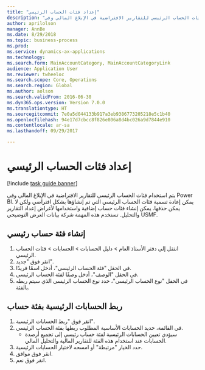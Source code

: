```yaml
--- 
title: "إعداد فئات الحساب الرئيسي"
description: "يتم استخدام فئات الحساب الرئيسي للتقارير الافتراضية في الإبلاغ المالي وفي Power BI."
author: aprilolson
manager: AnnBe
ms.date: 8/29/2018
ms.topic: business-process
ms.prod: 
ms.service: dynamics-ax-applications
ms.technology: 
ms.search.form: MainAccountCategory, MainAccountCategoryLink
audience: Application User
ms.reviewer: twheeloc
ms.search.scope: Core, Operations
ms.search.region: Global
ms.author: aolson
ms.search.validFrom: 2016-06-30
ms.dyn365.ops.version: Version 7.0.0
ms.translationtype: HT
ms.sourcegitcommit: 7e0a5d044133b917a3eb9386773205218e5c1b40
ms.openlocfilehash: 94e17d7cbcc8f826e806a8d4bc026a9d7844e910
ms.contentlocale: ar-sa
ms.lasthandoff: 09/29/2017

---
```

# <a name="set-up-main-account-categories"></a>إعداد فئات الحساب الرئيسي

[!include [task guide banner](../../includes/task-guide-banner.md)]

يتم استخدام فئات الحساب الرئيسي للتقارير الافتراضية في الإبلاغ المالي وفي Power BI. يمكن إعادة تسمية فئات الحساب الرئيسي التي تم إنشاؤها بشكل افتراضي ولكن لا يمكن حذفها. يمكن إنشاء فئات حساب إضافية واستخدامها لأغراض إعداد التقارير والتحليل. تستخدم هذه المهمة شركة بيانات العرض التوضيحي USMF.


## <a name="create-a-main-account-category"></a>إنشاء فئة حساب رئيسي
1. انتقل إلى دفتر الأستاذ العام > دليل الحسابات > الحسابات > فئات الحساب الرئيسي.
2. انقر فوق "جديد".
3. في الحقل "فئة الحساب الرئيسي"، أدخل اسمًا فريدًا.
4. في الحقل "الوصف"، أدخل وصفًا لفئة الحساب الرئيسي.
5. في الحقل "نوع الحساب الرئيسي"، حدد نوع الحساب الرئيسي الذي سيتم ربطه بالفئة.

## <a name="link-main-accounts-to-account-category"></a>ربط الحسابات الرئيسية بفئة حساب
1. انقر فوق "ربط الحسابات الرئيسية".
2. في القائمة، حديد الحسابات الأساسية المطلوب ربطها بفئة الحساب الرئيسي.
    * سيؤدي تعيين الحسابات الرئيسية لفئة حساب رئيسي إلى تجميع أرصدة الحسابات عند استخدام هذه الفئة للتقارير المالية والتحليل المالي.  
3. حدد الخيار "مرتبطة" أو امسحه لاختيار الحسابات الرئيسية.
4. انقر فوق موافق.
5. انقر فوق نعم.


